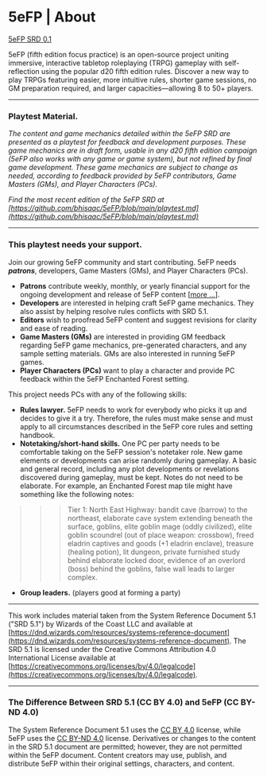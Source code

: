 # 5eFP | About
[5eFP SRD 0.1](https://github.com/bhisaac/5eFP/blob/main/playtest.md)

5eFP (fifth edition focus practice) is an open-source project uniting immersive, interactive tabletop roleplaying (TRPG) gameplay with self-reflection using the popular d20 fifth edition rules. Discover a new way to play TRPGs featuring easier, more intuitive rules, shorter game sessions, no GM preparation required, and larger capacities—allowing 8 to 50+ players.

---

### Playtest Material.

_The content and game mechanics detailed within the 5eFP SRD are presented as a playtest for feedback and development purposes. These game mechanics are in draft form, usable in any d20 fifth edition campaign (5eFP also works with any game or game system), but not refined by final game development. These game mechanics are subject to change as needed, according to feedback provided by 5eFP contributors, Game Masters (GMs), and Player Characters (PCs)._

_Find the most recent edition of the 5eFP SRD at [https://github.com/bhisaac/5eFP/blob/main/playtest.md](https://github.com/bhisaac/5eFP/blob/main/playtest.md)_

---

### This playtest needs your support.

Join our growing 5eFP community and start contributing. 5eFP needs ***patrons***, developers, Game Masters (GMs), and Player Characters (PCs).

- **Patrons** contribute weekly, monthly, or yearly financial support for the ongoing development and release of 5eFP content \[[more ...](https://liberapay.com/5eFP/)].
- **Developers** are interested in helping craft 5eFP game mechanics. They also assist by helping resolve rules conflicts with SRD 5.1.
- **Editors** wish to proofread 5eFP content and suggest revisions for clarity and ease of reading. 
- **Game Masters (GMs)** are interested in providing GM feedback regarding 5eFP game mechanics, pre-generated characters, and any sample setting materials. GMs are also interested in running 5eFP games.
- **Player Characters (PCs)** want to play a character and provide PC feedback within the 5eFP Enchanted Forest setting.

This project needs PCs with any of the following skills:

- **Rules lawyer.** 5eFP needs to work for everybody who picks it up and decides to give it a try. Therefore, the rules must make sense and must apply to all circumstances described in the 5eFP core rules and setting handbook.
- **Notetaking/short-hand skills.** One PC per party needs to be comfortable taking on the 5eFP session's notetaker role. New game elements or developments can arise randomly during gameplay. A basic and general record, including any plot developments or revelations discovered during gameplay, must be kept. Notes do not need to be elaborate. For example, an Enchanted Forest map tile might have something like the following notes:
>>> Tier 1: North East Highway: bandit cave (barrow) to the northeast, elaborate cave system extending beneath the surface, goblins, elite goblin mage (oddly civilized), elite goblin scoundrel (out of place weapon: crossbow), freed eladrin captives and goods (+1 eladrin enclave), treasure (healing potion), lit dungeon, private furnished study behind elaborate locked door, evidence of an overlord (boss) behind the goblins, false wall leads to larger complex.
- **Group leaders.** (players good at forming a party)

---

This work includes material taken from the System Reference Document 5.1 ("SRD 5.1") by Wizards of
the Coast LLC and available at [https://dnd.wizards.com/resources/systems-reference-document](https://dnd.wizards.com/resources/systems-reference-document). The
SRD 5.1 is licensed under the Creative Commons Attribution 4.0 International License available at
[https://creativecommons.org/licenses/by/4.0/legalcode](https://creativecommons.org/licenses/by/4.0/legalcode).

---

### The Difference Between SRD 5.1 (CC BY 4.0) and 5eFP (CC BY-ND 4.0)

The System Reference Document 5.1 uses the [CC BY 4.0](https://creativecommons.org/licenses/by/4.0/legalcode) license, while 5eFP uses the [CC BY-ND 4.0](https://creativecommons.org/licenses/by-nd/4.0/legalcode) license. Derivatives or changes to the content in the SRD 5.1 document are permitted; however, they are not permitted within the 5eFP document. Content creators may use, publish, and distribute 5eFP within their original settings, characters, and content.
